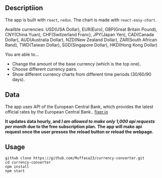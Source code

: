 ## Descriptiion
The app is built with `react`, `redux`.
The chart is made with `react-easy-chart`.

Availble currencies: USD(USA Dollar), EUR(Euro), GBP(Great Britain Pound), CNY(China Yuan), CHF(Switzerland Franc), JPY(Japan Yen), CAD(Canada Dollar), AUD(Australia Dollar), NZD(New Zealand Dollar), ZAR(South African Rand), TWD(Taiwan Dollar), SGD(Singapore Dollar), HKD(Hong Kong Dollar)

You are able to...
- Change the amount of the base currency (which is the top one).
- Choose different currency pairs.
- Show different currency charts from different time periods (30/60/90 days).

## Data
The app uses API of the European Central Bank, which provides the latest official rates by the European Central Bank.. [fixer.io](https://fixer.io/)

**It updates data hourly, and _I am allowed to make only 1,000 api requests per month_ due to the free subscription plan.**
**The app will make api request once the user presses the reload button or reload the webpage.**

## Usage
```
github clone https://github.com/Muffasa23/currency-converter.git
cd currency-converter
npm install
npm start
```
